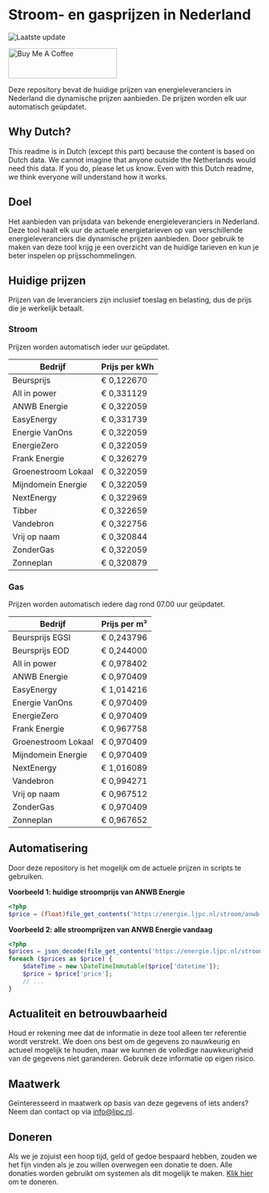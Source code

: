# Stroom- en gasprijzen in Nederland

![Laatste update](https://img.shields.io/badge/laatste%20update-2023--07--18%2018%3A00%20CET-brightgreen)

<a href="https://www.buymeacoffee.com/Lars-" target="_blank"><img src="https://cdn.buymeacoffee.com/buttons/v2/default-orange.png" alt="Buy Me A Coffee" height="60" style="height: 60px !important;width: 217px !important;" ></a>

Deze repository bevat de huidige prijzen van energieleveranciers in Nederland die dynamische prijzen aanbieden. De prijzen worden elk uur automatisch geüpdatet.

## Why Dutch?

This readme is in Dutch (except this part) because the content is based on Dutch data. We cannot imagine that anyone outside the Netherlands would need this data. If you do, please let us know. Even with this Dutch readme, we think
everyone will understand how it works.

## Doel

Het aanbieden van prijsdata van bekende energieleveranciers in Nederland. Deze tool haalt elk uur de actuele energietarieven op van verschillende energieleveranciers die dynamische prijzen aanbieden. Door gebruik te maken van deze tool
krijg je een overzicht van de huidige tarieven en kun je beter inspelen op prijsschommelingen.

## Huidige prijzen

Prijzen van de leveranciers zijn inclusief toeslag en belasting, dus de prijs die je werkelijk betaalt.

### Stroom

Prijzen worden automatisch ieder uur geüpdatet.

 Bedrijf | Prijs per kWh 
---------|---------------
Beursprijs | € 0,122670
All in power | € 0,331129
ANWB Energie | € 0,322059
EasyEnergy | € 0,331739
Energie VanOns | € 0,322059
EnergieZero | € 0,322059
Frank Energie | € 0,326279
Groenestroom Lokaal | € 0,322059
Mijndomein Energie | € 0,322059
NextEnergy | € 0,322969
Tibber | € 0,322659
Vandebron | € 0,322756
Vrij op naam | € 0,320844
ZonderGas | € 0,322059
Zonneplan | € 0,320879


### Gas

Prijzen worden automatisch iedere dag rond 07.00 uur geüpdatet.

 Bedrijf | Prijs per m³ 
---------|--------------
Beursprijs EGSI | € 0,243796
Beursprijs EOD | € 0,244000
All in power | € 0,978402
ANWB Energie | € 0,970409
EasyEnergy | € 1,014216
Energie VanOns | € 0,970409
EnergieZero | € 0,970409
Frank Energie | € 0,967758
Groenestroom Lokaal | € 0,970409
Mijndomein Energie | € 0,970409
NextEnergy | € 1,016089
Vandebron | € 0,994271
Vrij op naam | € 0,967512
ZonderGas | € 0,970409
Zonneplan | € 0,967652


## Automatisering

Door deze repository is het mogelijk om de actuele prijzen in scripts te gebruiken.

**Voorbeeld 1: huidige stroomprijs van ANWB Energie**

```php
<?php
$price = (float)file_get_contents('https://energie.ljpc.nl/stroom/anwb-energie-nu.txt');

```

**Voorbeeld 2: alle stroomprijzen van ANWB Energie vandaag**

```php
<?php
$prices = json_decode(file_get_contents('https://energie.ljpc.nl/stroom/all-in-power-vandaag.json'),true);
foreach ($prices as $price) {
    $dateTime = new \DateTimeImmutable($price['datetime']);
    $price = $price['price'];
    // ...
}
```

## Actualiteit en betrouwbaarheid

Houd er rekening mee dat de informatie in deze tool alleen ter referentie wordt verstrekt. We doen ons best om de gegevens zo nauwkeurig en actueel mogelijk te houden, maar we kunnen de volledige nauwkeurigheid van de gegevens niet
garanderen. Gebruik deze informatie op eigen risico.

## Maatwerk

Geïnteresseerd in maatwerk op basis van deze gegevens of iets anders? Neem dan contact op
via [info@ljpc.nl](mailto:info@ljpc.nl?subject=Energie%20prijzen).

## Doneren

Als we je zojuist een hoop tijd, geld of gedoe bespaard hebben, zouden we het fijn vinden als je zou willen overwegen een
donatie te doen. Alle donaties worden gebruikt om systemen als dit mogelijk te
maken. [Klik hier](https://www.buymeacoffee.com/Lars-) om te doneren.
